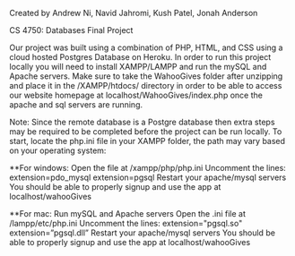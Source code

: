 Created by Andrew Ni, Navid Jahromi, Kush Patel, Jonah Anderson

CS 4750: Databases
Final Project 

Our project was built using a combination of PHP, HTML, and CSS using a cloud hosted Postgres Database on Heroku. In order to run this project locally you will need to install XAMPP/LAMPP and run the mySQL and Apache servers. Make sure to take the WahooGives folder after unzipping and place it in the /XAMPP/htdocs/ directory in order to be able to access our website homepage at localhost/WahooGives/index.php once the apache and sql servers are running.

Note: Since the remote database is a Postgre database then extra steps may be required to be completed before the project can be run locally. To start, locate the php.ini file in your XAMPP folder, the path may vary based on your operating system:

**For windows: 
Open the file at /xampp/php/php.ini
Uncomment the lines:
extension=pdo_mysql
extension=pgsql
Restart your apache/mysql servers
You should be able to properly signup and use the app at localhost/wahooGives

**For mac:
Run mySQL and Apache servers
Open the .ini file at /lampp/etc/php.ini
Uncomment the lines:
extension="pgsql.so"
extension=”pgsql.dll”
Restart your apache/mysql servers
You should be able to properly signup and use the app at localhost/wahooGives

